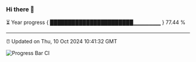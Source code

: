 ### Hi there 👋

⏳ Year progress { ███████████████████████▁▁▁▁▁▁▁ } 77.44 %

---

⏰ Updated on Thu, 10 Oct 2024 10:41:32 GMT

![Progress Bar CI](https://github.com/IshwaranRudhara/GIT-ACTION/workflows/Progress%20Bar%20CI/badge.svg)

